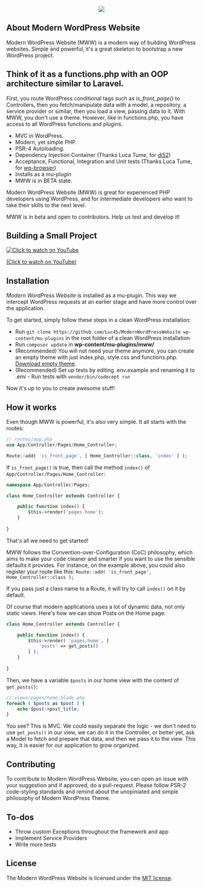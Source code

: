 <p align="center"><img src="http://dev.lucasbustamante.com.br/mww-logo.svg"></p>

## About Modern WordPress Website

Modern WordPress Website (MWW) is a modern way of building WordPress websites. Simple and powerful, it's a great skeleton to bootstrap a new WordPress project.

## Think of it as a functions.php with an OOP architecture similar to Laravel.

First, you route WordPress conditional tags such as *is_front_page()* to Controllers, then you fetch/manipulate data with a model, a repository, a service provider or similar, then you load a view, passing data to it. With MWW, you don't use a theme. However, like in functions.php, you have access to all WordPress functions and plugins.

- MVC in WordPress.
- Modern, yet simple PHP.
- PSR-4 Autoloading.
- Dependency Injection Container (Thanks Luca Tume, for [di52](https://github.com/lucatume/di52))
- Acceptance, Functional, Integration and Unit tests (Thanks Luca Tume, for [wp-browser](https://github.com/lucatume/wp-browser))
- Installs as a *mu-plugin*
- MWW is in BETA state.

Modern WordPress Website (MWW) is great for experienced PHP developers using WordPress, and for intermediate developers who want to take their skills to the next level.

MWW is in beta and open to contributors. Help us test and develop it!

## Building a Small Project

[![Click to watch on YouTube](https://img.youtube.com/vi/avEukD0meAg/0.jpg)](https://www.youtube.com/watch?v=avEukD0meAg)

[(Click to watch on YouTube)](https://www.youtube.com/watch?v=avEukD0meAg)

## Installation

*Modern WordPress Website* is installed as a mu-plugin. This way we intercept WordPress requests at an earlier stage and have more control over the application.

To get started, simply follow these steps in a clean WordPress installation:

- Run `git clone https://github.com/Luc45/ModernWordPressWebsite wp-content/mu-plugins` in the root folder of a clean WordPress installation
- Run `composer update` in **wp-content/mu-plugins/mww/**
- (Recommended) You will not need your theme anymore, you can create an empty theme with just index.php, style.css and functions.php. [Download empty theme](https://github.com/Luc45/EmptyTheme/archive/master.zip).
- (Recommended) Set up tests by editing .env.example and renaming it to .env - Run tests with `vendor/bin/codecept run`

Now it's up to you to create awesome stuff!

## How it works

Even though MWW is powerful, it's also very simple. It all starts with the routes:

```php
// routes/app.php
use App/Controller/Pages/Home_Controller;

Route::add( 'is_front_page', [ Home_Controller::class, 'index' ] );
```

If `is_front_page()` is true, then call the method `index()` of `App/Controller/Pages/Home_Controller`:

```php
namespace App/Controller/Pages;

class Home_Controller extends Controller {

    public function index() {
        $this->render('pages.home');
    }
    
}
```

That's all we need to get started!

MWW follows the Convention-over-Configuration (CoC) philosophy, which aims to make your code cleaner and smarter if you want to use the sensible defaults it provides. For instance, on the example above, you could also register your route like this: `Route::add( 'is_front_page', Home_Controller::class );`

If you pass just a class name to a Route, it will try to call `index()` on it by default.

Of course that modern applications uses a lot of dynamic data, not only static views. Here's how we can show Posts on the Home page:

```php
class Home_Controller extends Controller {

    public function index() {
        $this->render( 'pages.home', [
            'posts' => get_posts()
        ] );
    }
    
}
```
Then, we have a variable `$posts` in our home view with the content of `get_posts()`:
```php
// views/pages/home.blade.php
foreach ( $posts as $post ) {
    echo $post->post_title;
}
```

You see? This is MVC. We could easily separate the logic - we don't need to use `get_posts()` in our view, we can do it in the Controller, or better yet, ask a Model to fetch and prepare that data, and then we pass it to the view. This way, it is easier for our application to grow organized.

## Contributing

To contribute to Modern WordPress Website, you can open an issue with your suggestion and if approved, do a pull-request. Please follow PSR-2 code-styling standards and remind about the unopiniated and simple philosophy of Modern WordPress Theme.

## To-dos

- Throw custom Exceptions throughout the framework and app
- Implement Service Providers
- Write more tests

## License

The Modern WordPress Website is licensed under the [MIT license](https://opensource.org/licenses/MIT).
